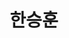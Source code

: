 ---
name: Han-SeungHun
title: 한승훈
github: https://github.com/shhan730
image: https://avatars2.githubusercontent.com/u/48816374?s=400&u=b93e60a1bedaa36975b74916169691e8825109de&v=4
---